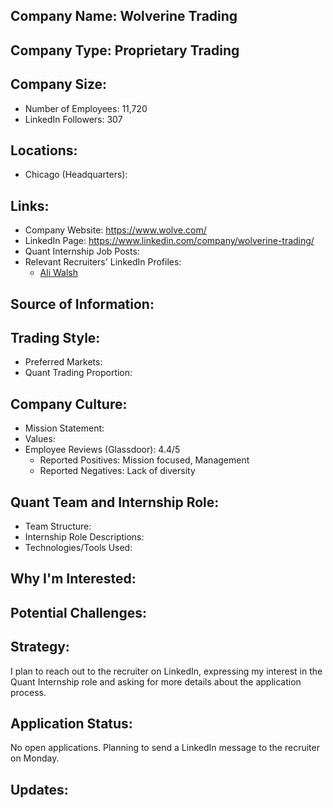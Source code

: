 ## Company Name: Wolverine Trading

## Company Type: Proprietary Trading

## Company Size:
- Number of Employees: 11,720
- LinkedIn Followers: 307

## Locations:
- Chicago (Headquarters): 

## Links:
- Company Website: https://www.wolve.com/
- LinkedIn Page: https://www.linkedin.com/company/wolverine-trading/
- Quant Internship Job Posts: 
- Relevant Recruiters' LinkedIn Profiles: 
  - [Ali Walsh](https://www.linkedin.com/in/alimwalsh/)

## Source of Information:

## Trading Style:
- Preferred Markets: 
- Quant Trading Proportion: 

## Company Culture:
- Mission Statement: 
- Values: 
- Employee Reviews (Glassdoor): 4.4/5
  - Reported Positives: Mission focused, Management
  - Reported Negatives: Lack of diversity

## Quant Team and Internship Role:
- Team Structure: 
- Internship Role Descriptions: 
- Technologies/Tools Used: 

## Why I'm Interested:

## Potential Challenges: 

## Strategy:
I plan to reach out to the recruiter on LinkedIn, expressing my interest in the Quant Internship role and asking for more details about the application process.

## Application Status:
No open applications. Planning to send a LinkedIn message to the recruiter on Monday.

## Updates:
